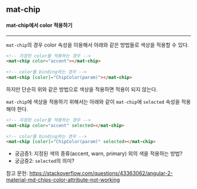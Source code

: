 ## mat-chip

#### mat-chip에서 color 적용하기

---

`mat-chip`의 경우 color 속성을 이용해서 아래와 같은 방법들로 색상을 적용할 수 있다.



```html
<!-- 지정된 color를 적용하는 경우 -->
<mat-chip color="accent"></mat-chip>
 
<!-- color를 binding하는 경우 -->
<mat-chip [color]="ChipColor(param)"></mat-chip>
```

하지만 단순히 위와 같은 방법으로 색상을 적용하면 적용이 되지 않는다.

`mat-chip`에 색상을 적용하기 위해서는 아래와 같이 `mat-chip`에 `selected` 속성을 적용해야 한다.



```html
<!-- 지정된 color를 적용하는 경우 -->
<mat-chip color="accent" selected></mat-chip>
 
<!-- color를 binding하는 경우 -->
<mat-chip [color]="ChipColor(param)" selected></mat-chip>
```



- 궁금증1: 지정된 색의 종류(accent, warn, primary) 외의 색을 적용하는 방법?
- 궁금증2: `selected`의 의미?



참고 문헌: <https://stackoverflow.com/questions/43363062/angular-2-material-md-chips-color-attribute-not-working>